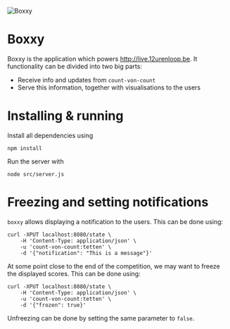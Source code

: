 ![Boxxy](http://i.imgur.com/5Wet3.png)

Boxxy
=====

Boxxy is the application which powers <http://live.12urenloop.be>. It
functionality can be divided into two big parts:

- Receive info and updates from `count-von-count`
- Serve this information, together with visualisations to the users

Installing & running
====================

Install all dependencies using

    npm install

Run the server with

    node src/server.js

Freezing and setting notifications
==================================

`boxxy` allows displaying a notification to the users. This can be done using:

    curl -XPUT localhost:8080/state \
        -H 'Content-Type: application/json' \
        -u 'count-von-count:tetten' \
        -d '{"notification": "This is a message"}'

At some point close to the end of the competition, we may want to freeze the
displayed scores. This can be done using:

    curl -XPUT localhost:8080/state \
        -H 'Content-Type: application/json' \
        -u 'count-von-count:tetten' \
        -d '{"frozen": true}'

Unfreezing can be done by setting the same parameter to `false`.
